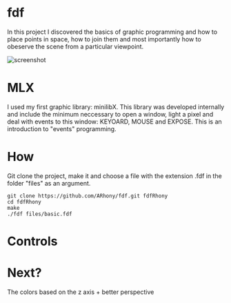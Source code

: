 # fdf
In this project I discovered the basics of graphic programming and how to place points in space, how to join them and most importantly how to obeserve the scene from a particular viewpoint.

![screenshot](https://user-images.githubusercontent.com/24727426/30224351-b7bd5d40-94ce-11e7-8c0f-b6b6194d2fe0.png)

# MLX
I used my first graphic library: minilibX. This library was developed internally and include the minimum neccessary to open a window, light a pixel and deal with events to this window: KEYOARD, MOUSE and EXPOSE. This is an introduction to "events" programming.

# How
Git clone the project, make it and choose a file with the extension .fdf in the folder "files" as an argument.

```
git clone https://github.com/ARhony/fdf.git fdfRhony
cd fdfRhony
make
./fdf files/basic.fdf
```
# Controls


# Next?
The colors based on the z axis + better perspective
